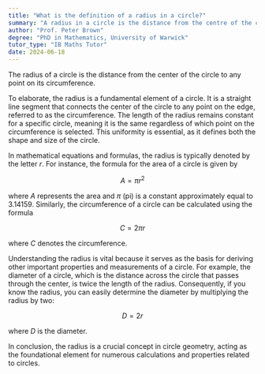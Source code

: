 ```yaml
---
title: "What is the definition of a radius in a circle?"
summary: "A radius in a circle is the distance from the centre of the circle to any point on its circumference."
author: "Prof. Peter Brown"
degree: "PhD in Mathematics, University of Warwick"
tutor_type: "IB Maths Tutor"
date: 2024-06-18
---
```


The radius of a circle is the distance from the center of the circle to any point on its circumference.

To elaborate, the radius is a fundamental element of a circle. It is a straight line segment that connects the center of the circle to any point on the edge, referred to as the circumference. The length of the radius remains constant for a specific circle, meaning it is the same regardless of which point on the circumference is selected. This uniformity is essential, as it defines both the shape and size of the circle.

In mathematical equations and formulas, the radius is typically denoted by the letter $r$. For instance, the formula for the area of a circle is given by 

$$ A = \pi r^2 $$ 

where $A$ represents the area and $\pi$ (pi) is a constant approximately equal to $3.14159$. Similarly, the circumference of a circle can be calculated using the formula 

$$ C = 2\pi r $$ 

where $C$ denotes the circumference.

Understanding the radius is vital because it serves as the basis for deriving other important properties and measurements of a circle. For example, the diameter of a circle, which is the distance across the circle that passes through the center, is twice the length of the radius. Consequently, if you know the radius, you can easily determine the diameter by multiplying the radius by two:

$$ D = 2r $$

where $D$ is the diameter.

In conclusion, the radius is a crucial concept in circle geometry, acting as the foundational element for numerous calculations and properties related to circles.
    